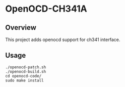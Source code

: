 # OpenOCD-CH341A

## Overview

This project adds openocd support for ch341 interface.

## Usage

```
./openocd-patch.sh
./openocd-build.sh
cd openocd-code/
sudo make install
```
